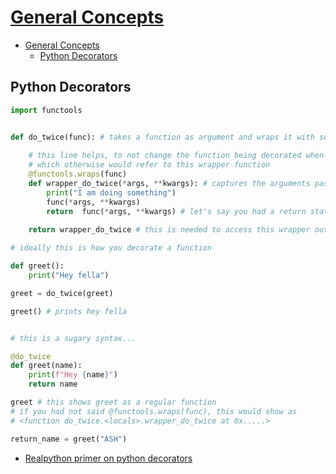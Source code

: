 # [General Concepts](../../courses.md)


- [General Concepts](#general-concepts)
  - [Python Decorators](#python-decorators)


## Python Decorators

```python
import functools


def do_twice(func): # takes a function as argument and wraps it with something else; this is the decorator
    
    # this line helps, to not change the function being decorated when you call help(func) or func.__name__ 
    # which otherwise would refer to this wrapper function
    @functools.wraps(func) 
    def wrapper_do_twice(*args, **kwargs): # captures the arguments passed to the function that is being decorated
        print("I am doing something")
        func(*args, **kwargs)
        return  func(*args, **kwargs) # let's say you had a return statement in the function being decorated; this helps with that.
    
    return wrapper_do_twice # this is needed to access this wrapper outside do_twice
```


```python
# ideally this is how you decorate a function

def greet():
    print("Hey fella")

greet = do_twice(greet)

greet() # prints hey fella


# this is a sugary syntax... 

@do_twice
def greet(name):
    print(f"Hey {name}")
    return name

greet # this shows greet as a regular function
# if you had not said @functools.wraps(func), this would show as 
# <function do_twice.<locals>.wrapper_do_twice at 0x.....>

return_name = greet("ASH")
```

- [Realpython primer on python decorators](https://realpython.com/primer-on-python-decorators/)